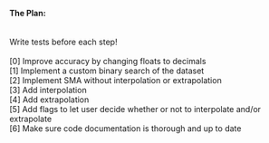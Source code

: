 <b>The Plan:</b><br />
<br />
<br />
Write tests before each step!<br />
<br />
[0] Improve accuracy by changing floats to decimals<br />
[1] Implement a custom binary search of the dataset<br />
[2] Implement SMA without interpolation or extrapolation<br />
[3] Add interpolation<br />
[4] Add extrapolation<br />
[5] Add flags to let user decide whether or not to interpolate and/or extrapolate<br />
[6] Make sure code documentation is thorough and up to date<br />